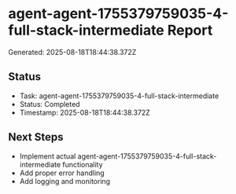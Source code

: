 # agent-agent-1755379759035-4-full-stack-intermediate Report

Generated: 2025-08-18T18:44:38.372Z

## Status
- Task: agent-agent-1755379759035-4-full-stack-intermediate
- Status: Completed
- Timestamp: 2025-08-18T18:44:38.372Z

## Next Steps
- Implement actual agent-agent-1755379759035-4-full-stack-intermediate functionality
- Add proper error handling
- Add logging and monitoring
